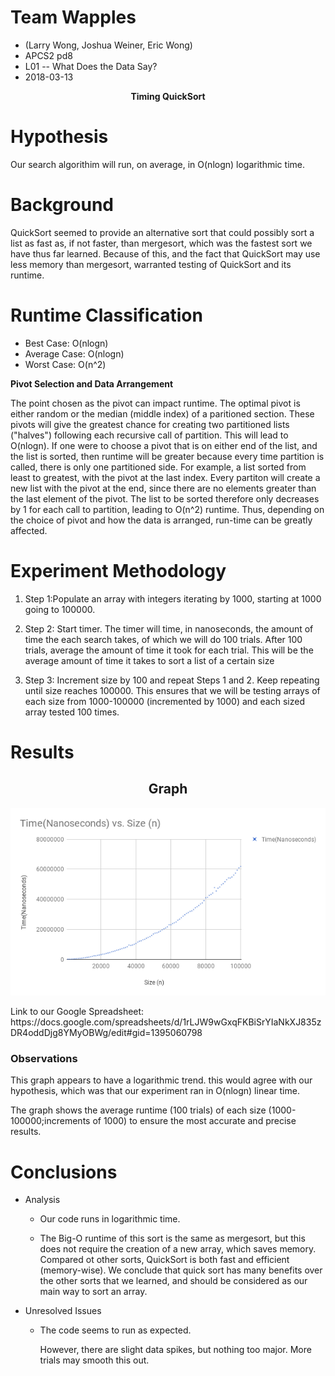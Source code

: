 # Team Wapples
<ul>
<li> (Larry Wong, Joshua Weiner, Eric Wong)</li>
 <li> APCS2 pd8</li>
 <li>L01 -- What Does the Data Say?</li>
<li>2018-03-13</li>
	
</ul>
<p align="center">
<b>Timing QuickSort</b>
</p>

# Hypothesis
<p> Our search algorithim will run, on average, in O(nlogn) logarithmic time. </P>

# Background
<p> QuickSort seemed to provide an alternative sort that could possibly sort a list as fast as, if not faster, than mergesort, which was the fastest sort we have thus far learned. Because of this, and the fact that QuickSort may use less memory than mergesort, warranted testing of QuickSort and its runtime.</p>

# Runtime Classification
<ul>
	<li> Best Case: O(nlogn) </li>
	<li> Average Case: O(nlogn) </li>
	<li> Worst Case: O(n^2) </li>
</ul>
<b>Pivot Selection and Data Arrangement </b>
<p> The point chosen as the pivot can impact runtime. The optimal pivot is either random or the median (middle index) of a paritioned section. These pivots will give the greatest chance for creating two partitioned lists ("halves") following each recursive call of partition. This will lead to O(nlogn). If one were to choose a pivot that is on either end of the list, and the list is sorted, then runtime will be greater because every time partition is called, there is only one partitioned side.
	For example, a list sorted from least to greatest, with the pivot at the last index. Every partiton will create a new list with the pivot at the end, since there are no elements greater than the last element of the pivot. The list to be sorted therefore only decreases by 1 for each call to partition, leading to O(n^2) runtime. Thus, depending on the choice of pivot and how the data is arranged, run-time can be greatly affected. 
	

# Experiment Methodology
<ol>
	<li>  <p> Step 1:Populate an array with integers iterating by 1000, starting at 1000 going to 100000.</p> </li>
	<li>  <p> Step 2: Start timer. The timer will time, in nanoseconds, the amount of time the each search takes, of which we will do 100 trials. After 100 trials, average the amount of time it took for each trial. This will be the average amount of time it takes to sort a list of a certain size</p> </li>
	<li>  <p> Step 3: Increment size by 100 and repeat Steps 1 and 2. Keep repeating until size reaches 100000. This ensures that we will be testing arrays of each size from 1000-100000 (incremented by 1000) and each sized array tested 100 times. </p> </li>

</ol>

# Results
<h2 align="center"> Graph </h2>
    <img src="https://github.com/ewong11/wapples/blob/master/quicksortData.png" >
    <p> Link to our Google Spreadsheet: https://docs.google.com/spreadsheets/d/1rLJW9wGxqFKBiSrYIaNkXJ835zDR4oddDjg8YMyOBWg/edit#gid=1395060798</p>
<h3> Observations </h3>
<p> This graph appears to have a logarithmic trend. this would agree with our hypothesis, which was that our experiment ran in O(nlogn) linear time. </p>
<p> The graph shows the average runtime (100 trials) of each size (1000-100000;increments of 1000) to ensure the most accurate and precise results. </p>

# Conclusions
<ul>
	<li> Analysis </li>
	     <ul>
		<li> <p>Our code runs in logarithmic time.</p> </li>
		<li> <p>The Big-O runtime of this sort is the same as mergesort, but this does not require the creation of a new array, which saves memory. Compared ot other sorts, QuickSort is both fast and efficient (memory-wise). We conclude that quick sort has many benefits over the other sorts that we learned, and should be considered as our main way to sort an array.</p> </li>
	     </ul>
	<li> Unresolved Issues </li>
	     <ul>
		<li> <p>The code seems to run as expected. </p>
		     <p> However, there are slight data spikes, but nothing too major. More trials may smooth this out.</li>
	     </ul>
</ul>
